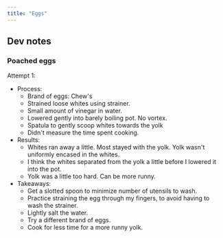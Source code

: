 ```yaml
---
title: "Eggs"
---
```


## Dev notes

### Poached eggs

Attempt 1:

- Process:
    - Brand of eggs: Chew's
    - Strained loose whites using strainer.
    - Small amount of vinegar in water.
    - Lowered gently into barely boiling pot. No vortex.
    - Spatula to gently scoop whites towards the yolk
    - Didn't measure the time spent cooking.
- Results:
    - Whites ran away a little. Most stayed with the yolk. Yolk wasn't uniformly encased in the whites.
    - I think the whites separated from the yolk a little before I lowered it into the pot.
    - Yolk was a little too hard. Can be more runny.
- Takeaways:
    - Get a slotted spoon to minimize number of utensils to wash.
    - Practice straining the egg through my fingers, to avoid having to wash the strainer.
    - Lightly salt the water.
    - Try a different brand of eggs.
    - Cook for less time for a more runny yolk.
